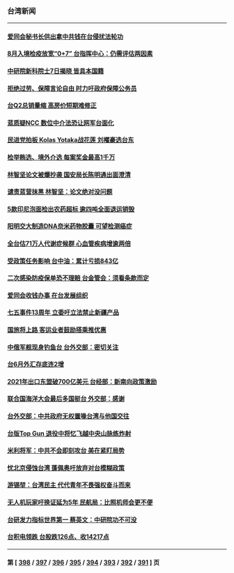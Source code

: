 ### 台湾新闻
---
#### [爱同会秘书长供出拿中共钱在台侵扰法轮功](../../pages/ncid1349361/n13773953.md) 
#### [8月入境检疫放宽“0+7” 台指挥中心：仍需评估两因素](../../pages/ncid1349361/n13774111.md) 
#### [中研院新科院士7日揭晓 皆具本国籍](../../pages/ncid1349361/n13774157.md) 
#### [拒绝过劳、保障言论自由 时力吁政府保障公务员](../../pages/ncid1349361/n13774137.md) 
#### [台Q2总销量缩 高房价短期难修正](../../pages/ncid1349361/n13774139.md) 
#### [蓝质疑NCC 数位中介法恐让网军台面化](../../pages/ncid1349361/n13774106.md) 
#### [民进党拍板 Kolas Yotaka战花莲 刘櫂豪选台东](../../pages/ncid1349361/n13774101.md) 
#### [检举贿选、境外介选 每案奖金最高1千万](../../pages/ncid1349361/n13774110.md) 
#### [林智坚论文被爆抄袭 国安局长陈明通出面澄清](../../pages/ncid1349361/n13774109.md) 
#### [谴责蓝营抹黑 林智坚：论文绝对没问题](../../pages/ncid1349361/n13774116.md) 
#### [5款印尼泡面检出农药超标 逾四吨全面退运销毁](../../pages/ncid1349361/n13774120.md) 
#### [阳明交大制造DNA奈米药物胶囊 可望检测癌症](../../pages/ncid1349361/n13774121.md) 
#### [全台估71万人代谢症候群 心血管疾病增逾两倍](../../pages/ncid1349361/n13774122.md) 
#### [受政策任务影响 台中油：累计亏损843亿](../../pages/ncid1349361/n13774065.md) 
#### [二次感染防疫保单恐不理赔 台金管会：须看条款而定](../../pages/ncid1349361/n13774039.md) 
#### [爱同会收钱办事 在台发展组织](../../pages/ncid1349361/n13774054.md) 
#### [七五事件13周年 立委吁立法禁止新疆产品](../../pages/ncid1349361/n13774059.md) 
#### [国旅将上路 客运业者鼓励搭乘推优惠](../../pages/ncid1349361/n13774042.md) 
#### [中俄军舰现身钓鱼台 台外交部：密切关注](../../pages/ncid1349361/n13774034.md) 
#### [台6月外汇存底连2增](../../pages/ncid1349361/n13774069.md) 
#### [2021年出口东盟破700亿美元 台经部：新南向政策激励](../../pages/ncid1349361/n13774026.md) 
#### [联合国海洋大会最后多国挺台 外交部：感谢](../../pages/ncid1349361/n13774020.md) 
#### [台外交部：中共政府无权置喙台湾与他国交往](../../pages/ncid1349361/n13773963.md) 
#### [台版Top Gun 退役中将忆飞越中央山脉练炸射](../../pages/ncid1349361/n13773720.md) 
#### [米利将军：中共不会即刻攻台 美在紧盯局势](../../pages/ncid1349361/n13773470.md) 
#### [忧北京侵蚀台湾 蓬佩奥吁放弃对台模糊政策](../../pages/ncid1349361/n13773463.md) 
#### [游锡堃：台湾民主 代代青年不畏强权奋斗而来](../../pages/ncid1349361/n13773334.md) 
#### [无人机玩家吁换证延为5年 民航局：比照机师会更不便](../../pages/ncid1349361/n13773416.md) 
#### [台研发力指标世界第一 蔡英文：中研院功不可没](../../pages/ncid1349361/n13773418.md) 
#### [台积电领跌 台股跌126点、收14217点](../../pages/ncid1349361/n13773412.md) 

---
#### 第 [ [398](./398.md) / [397](./397.md) / [396](./396.md) / [395](./395.md) / [394](./394.md) / [393](./393.md) / [392](./392.md) / [391](./391.md) ] 页
